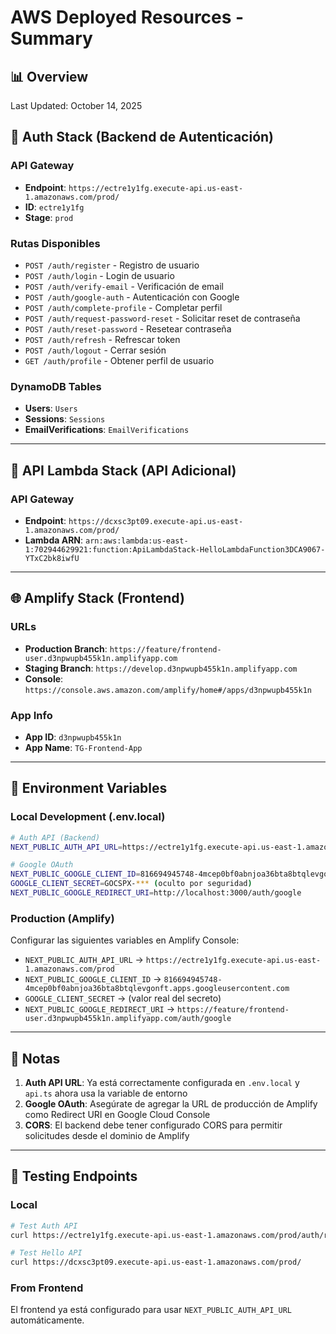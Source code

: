 # AWS Deployed Resources - Summary

## 📊 Overview
Last Updated: October 14, 2025

## 🔐 Auth Stack (Backend de Autenticación)

### API Gateway
- **Endpoint**: `https://ectre1y1fg.execute-api.us-east-1.amazonaws.com/prod/`
- **ID**: `ectre1y1fg`
- **Stage**: `prod`

### Rutas Disponibles
- `POST /auth/register` - Registro de usuario
- `POST /auth/login` - Login de usuario
- `POST /auth/verify-email` - Verificación de email
- `POST /auth/google-auth` - Autenticación con Google
- `POST /auth/complete-profile` - Completar perfil
- `POST /auth/request-password-reset` - Solicitar reset de contraseña
- `POST /auth/reset-password` - Resetear contraseña
- `POST /auth/refresh` - Refrescar token
- `POST /auth/logout` - Cerrar sesión
- `GET /auth/profile` - Obtener perfil de usuario

### DynamoDB Tables
- **Users**: `Users`
- **Sessions**: `Sessions`
- **EmailVerifications**: `EmailVerifications`

---

## 🚀 API Lambda Stack (API Adicional)

### API Gateway
- **Endpoint**: `https://dcxsc3pt09.execute-api.us-east-1.amazonaws.com/prod/`
- **Lambda ARN**: `arn:aws:lambda:us-east-1:702944629921:function:ApiLambdaStack-HelloLambdaFunction3DCA9067-YTxC2bk8iwfU`

---

## 🌐 Amplify Stack (Frontend)

### URLs
- **Production Branch**: `https://feature/frontend-user.d3npwupb455k1n.amplifyapp.com`
- **Staging Branch**: `https://develop.d3npwupb455k1n.amplifyapp.com`
- **Console**: `https://console.aws.amazon.com/amplify/home#/apps/d3npwupb455k1n`

### App Info
- **App ID**: `d3npwupb455k1n`
- **App Name**: `TG-Frontend-App`

---

## 🔧 Environment Variables

### Local Development (.env.local)
```bash
# Auth API (Backend)
NEXT_PUBLIC_AUTH_API_URL=https://ectre1y1fg.execute-api.us-east-1.amazonaws.com/prod

# Google OAuth
NEXT_PUBLIC_GOOGLE_CLIENT_ID=816694945748-4mcep0bf0abnjoa36bta8btqlevgonft.apps.googleusercontent.com
GOOGLE_CLIENT_SECRET=GOCSPX-*** (oculto por seguridad)
NEXT_PUBLIC_GOOGLE_REDIRECT_URI=http://localhost:3000/auth/google
```

### Production (Amplify)
Configurar las siguientes variables en Amplify Console:
- `NEXT_PUBLIC_AUTH_API_URL` → `https://ectre1y1fg.execute-api.us-east-1.amazonaws.com/prod`
- `NEXT_PUBLIC_GOOGLE_CLIENT_ID` → `816694945748-4mcep0bf0abnjoa36bta8btqlevgonft.apps.googleusercontent.com`
- `GOOGLE_CLIENT_SECRET` → (valor real del secreto)
- `NEXT_PUBLIC_GOOGLE_REDIRECT_URI` → `https://feature/frontend-user.d3npwupb455k1n.amplifyapp.com/auth/google`

---

## 📝 Notas

1. **Auth API URL**: Ya está correctamente configurada en `.env.local` y `api.ts` ahora usa la variable de entorno
2. **Google OAuth**: Asegúrate de agregar la URL de producción de Amplify como Redirect URI en Google Cloud Console
3. **CORS**: El backend debe tener configurado CORS para permitir solicitudes desde el dominio de Amplify

---

## 🧪 Testing Endpoints

### Local
```bash
# Test Auth API
curl https://ectre1y1fg.execute-api.us-east-1.amazonaws.com/prod/auth/register

# Test Hello API
curl https://dcxsc3pt09.execute-api.us-east-1.amazonaws.com/prod/
```

### From Frontend
El frontend ya está configurado para usar `NEXT_PUBLIC_AUTH_API_URL` automáticamente.
